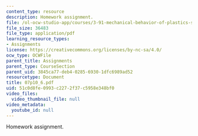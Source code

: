 ```yaml
---
content_type: resource
description: Homework assignment.
file: /ol-ocw-studio-app/courses/3-91-mechanical-behavior-of-plastics-spring-2007/51c0d8fe0993c2272f37c5958e348bf0_07p10_6.pdf
file_size: 36483
file_type: application/pdf
learning_resource_types:
- Assignments
license: https://creativecommons.org/licenses/by-nc-sa/4.0/
ocw_type: OCWFile
parent_title: Assignments
parent_type: CourseSection
parent_uid: 3845ca77-deb4-0285-6930-1dfc6989ad52
resourcetype: Document
title: 07p10_6.pdf
uid: 51c0d8fe-0993-c227-2f37-c5958e348bf0
video_files:
  video_thumbnail_file: null
video_metadata:
  youtube_id: null
---
```

Homework assignment.